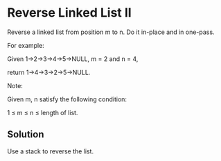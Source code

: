 # Reverse Linked List II

Reverse a linked list from position m to n. Do it in-place and in one-pass.

For example:

Given 1->2->3->4->5->NULL, m = 2 and n = 4,

return 1->4->3->2->5->NULL.

Note:

Given m, n satisfy the following condition:

1 ≤ m ≤ n ≤ length of list.

## Solution

Use a stack to reverse the list.
